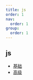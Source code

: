 ```yaml
---
title: js
order: 1
nav:
  order: 1
group:
  order: 1
---
```


## js

- [基础](/js/base)
- [高级](/js/advance)
